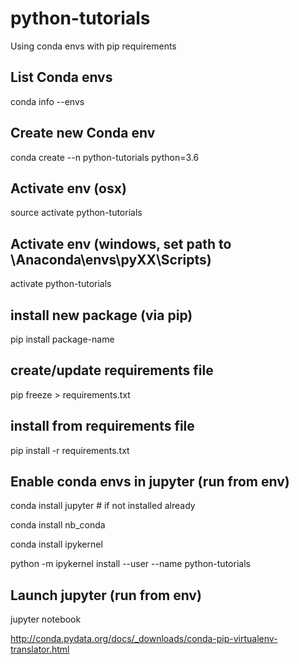 # python-tutorials

Using conda envs with pip requirements

## List Conda envs
conda info --envs

## Create new Conda env
conda create --n python-tutorials python=3.6

## Activate env (osx)
source activate python-tutorials

## Activate env (windows, set path to \Anaconda\envs\pyXX\Scripts)
activate python-tutorials

## install new package (via pip)
pip install package-name

## create/update requirements file
pip freeze > requirements.txt

## install from requirements file
pip install -r requirements.txt

## Enable conda envs in jupyter (run from env)
conda install jupyter  # if not installed already

conda install nb_conda

conda install ipykernel

python -m ipykernel install --user --name python-tutorials

## Launch jupyter (run from env)
jupyter notebook

http://conda.pydata.org/docs/_downloads/conda-pip-virtualenv-translator.html
